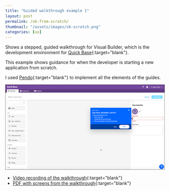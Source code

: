 ```yaml
---
title: "Guided walkthrough example 1"
layout: post
permalink: /vb-from-scratch/
thumbnail: "/assets/images/vb-scratch.png"
categories: [ux]
---
```

Shows a stepped, guided walkthrough for Visual Builder, which is the development environment for [Quick Base](https://www.quickbase.com){:target="blank"}.

This example shows guidance for when the developer is starting a new application from scratch.

I used [Pendo](https://pendo.io){:target="blank"} to implement all the elements of the guides.

![](/assets/images/vb-scratch.png)

- [Video recording of the walkthrough](/assets/videos/visual-builder-tour-startfromscratch.mp4){:target="blank"}
- [PDF with screens from the walkthrough](/assets/pdf/visual-builder-tour-startfromscratch.pdf){:target="blank"}
